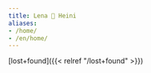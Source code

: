 ```yaml
---
title: Lena 💍️ Heini
aliases:
- /home/
- /en/home/
---
```


[lost+found]({{< relref "/lost+found" >}})
